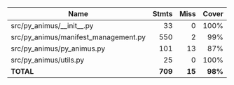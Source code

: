 | Name                                   |    Stmts |     Miss |   Cover |
|--------------------------------------- | -------: | -------: | ------: |
| src/py\_animus/\_\_init\_\_.py         |       33 |        0 |    100% |
| src/py\_animus/manifest\_management.py |      550 |        2 |     99% |
| src/py\_animus/py\_animus.py           |      101 |       13 |     87% |
| src/py\_animus/utils.py                |       25 |        0 |    100% |
|                              **TOTAL** |  **709** |   **15** | **98%** |
